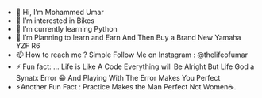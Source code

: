 - 👋 Hi, I’m Mohammed Umar
- 👀 I’m interested in Bikes
- 🌱 I’m currently learning Python 
- 💞️ I’m Planning to learn and Earn And Then Buy a Brand New Yamaha YZF R6
- 📫 How to reach me ? Simple Follow Me on Instagram : @thelifeofumar
- ⚡ Fun fact: ... Life is Like A Code Everything will Be Alright But Life God a Synatx Error 😁 And Playing With The Error Makes You Perfect
- ⚡Another Fun Fact : Practice Makes the Man Perfect Not Women☕.

<!---
mohammedumar565/mohammedumar565 is a ✨ special ✨ repository because its `README.md` (this file) appears on your GitHub profile.
You can click the Preview link to take a look at your changes.
--->
